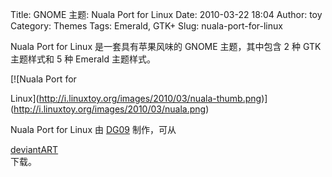 Title: GNOME 主题: Nuala Port for Linux
Date: 2010-03-22 18:04
Author: toy
Category: Themes
Tags: Emerald, GTK+
Slug: nuala-port-for-linux

Nuala Port for Linux 是一套具有苹果风味的 GNOME 主题，其中包含 2 种 GTK  
主题样式和 5 种 Emerald 主题样式。

[![Nuala Port for  

Linux](http://i.linuxtoy.org/images/2010/03/nuala-thumb.png)](http://i.linuxtoy.org/images/2010/03/nuala.png)

Nuala Port for Linux 由 [DG09](http://dg09.deviantart.com/) 制作，可从  

[deviantART](http://dg09.deviantart.com/art/Nuala-Port-for-Linux-157697487)  
下载。
